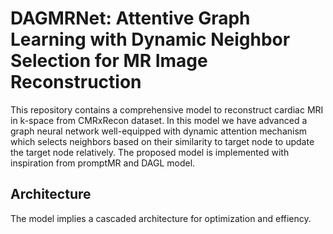 # DAGMRNet: Attentive Graph Learning with Dynamic Neighbor Selection for MR Image Reconstruction 
This repository contains a comprehensive model to reconstruct cardiac MRI in k-space from CMRxRecon dataset. In this model we have advanced a graph neural network well-equipped with dynamic attention mechanism which selects neighbors based on their similarity to target node to update the target node relatively. The proposed model is implemented with inspiration from promptMR and DAGL model.

## Architecture
The model implies a cascaded architecture for optimization and effiency.
<img source="https://github.com/user-attachments/assets/e8f62112-b7bb-42f5-a000-65b4afb1d981" width = "400">
